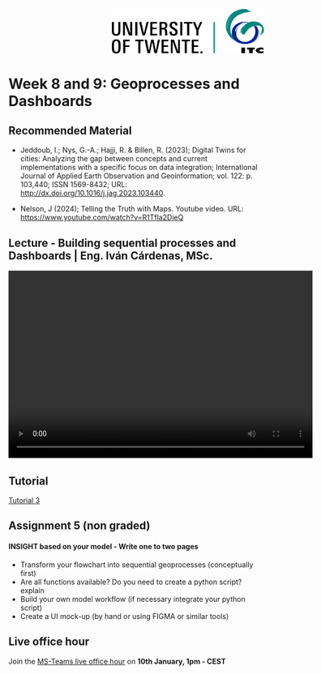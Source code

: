 <p style="text-align: right" ><img src="../../images/ut-itc-logo-rgb.png" width="300"></p>

# Week 8 and 9: Geoprocesses and Dashboards

## Recommended Material 

* Jeddoub, I.; Nys, G.-A.; Hajji, R. & Billen, R. (2023); Digital Twins for cities: Analyzing the gap
between concepts and current implementations with a specific focus on data integration;
International Journal of Applied Earth Observation and Geoinformation; vol. 122: p. 103,440;
ISSN 1569-8432; URL: http://dx.doi.org/10.1016/j.jag.2023.103440.

* Nelson, J (2024); Telling the Truth with Maps. Youtube video. URL: https://www.youtube.com/watch?v=R1Tfla2DieQ




## Lecture - Building sequential processes and Dashboards | Eng. Iván Cárdenas, MSc.
<video width="600" height="370" controls>
  <source src="https://youtu.be/ylTlADE8_zY" type="video/mp4">
</video>

## Tutorial

[Tutorial 3](../Assignment/Tutorial%203.md)

## Assignment 5 (non graded)

#### INSIGHT based on your model - Write one to two pages

*	Transform your flowchart into sequential geoprocesses (conceptually first)
*	Are all functions available? Do you need to create a python script? explain
*	Build your own model workflow (if necessary integrate your python script)
*	Create a UI mock-up (by hand or using FIGMA or similar tools)

## Live office hour 

Join the [MS-Teams live office hour](https://teams.microsoft.com/l/meetup-join/19%3aLOGW63CI3_SKFd3BGZKHTMp3iGFXa64dHUsDIbpC0pg1%40thread.tacv2/1726814576878?context=%7b%22Tid%22%3a%22723246a1-c3f5-43c5-acdc-43adb404ac4d%22%2c%22Oid%22%3a%2280d1a586-55cf-4761-85f7-eb620a0bfbe5%22%7d) on **10th January, 1pm - CEST**

